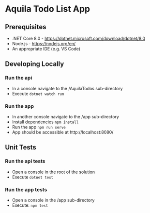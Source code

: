 # Aquila Todo List App

## Prerequisites

- .NET Core 8.0 - https://dotnet.microsoft.com/download/dotnet/8.0
- Node.js - https://nodejs.org/en/
- An appropriate IDE (e.g. VS Code)

## Developing Locally

### Run the api

- In a console navigate to the /AquilaTodos sub-directory
- Execute `dotnet watch run`

### Run the app

- In another console navigate to the /app sub-directory
- Install dependencies `npm install`
- Run the app `npm run serve`
- App should be accessible at http://localhost:8080/

## Unit Tests

### Run the api tests

- Open a console in the root of the solution
- Execute `dotnet test`

### Run the app tests

- Open a console in the /app sub-directory
- Execute: `npm test`
